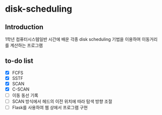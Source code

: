 # disk-scheduling

## Introduction

1학년 컴퓨터시스템일반 시간에 배운 각종 disk scheduling 기법을 이용하여 이동거리를 계산하는 프로그램  

## to-do list

 - [x] FCFS
 - [x] SSTF
 - [x] SCAN
 - [x] C-SCAN
 - [ ] 이동 동선 기록
 - [ ] SCAN 방식에서 헤드의 이전 위치에 따라 탐색 방향 조절
 - [ ] Flask를 사용하여 웹 상에서 프로그램 구현
